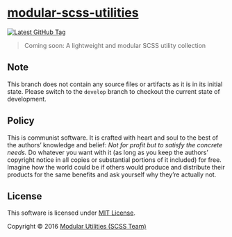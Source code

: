 # [modular-scss-utilities](https://github.com/modular-utilities/modular-scss-utilities)

[![Latest GitHub Tag](https://img.shields.io/github/tag/modular-utilities/modular-scss-utilities.svg)](https://github.com/modular-utilities/modular-scss-utilities/tags)

> Coming soon: A lightweight and modular SCSS utility collection

## Note
This branch does not contain any source files or artifacts as it is in its initial state. Please switch to the `develop` branch to checkout the current state of development.

## Policy

This is communist software. It is crafted with heart and soul to the best of the authors’ knowledge and belief: _Not for profit but to satisfy the concrete needs._ Do whatever you want with it (as long as you keep the authors’ copyright notice in all copies or substantial portions of it included) for free. Imagine how the world could be if others would produce and distribute their products for the same benefits and ask yourself why they’re actually not.

## License

This software is licensed under [MIT License](LICENSE.md).

Copyright © 2016 [Modular Utilities (SCSS Team)](https://github.com/orgs/modular-utilities/teams/scss)
